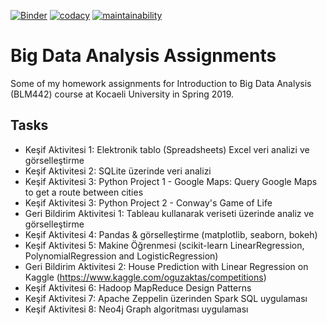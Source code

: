 [![Binder](https://mybinder.org/badge_logo.svg)](https://gke.mybinder.org/v2/gh/oguzaktas/big-data-assignments/master) [![codacy](https://img.shields.io/badge/codacy-B-green.svg)](https://app.codacy.com/project/oguzaktas/big-data-assignments/dashboard) [![maintainability](https://api.codeclimate.com/v1/badges/a99a88d28ad37a79dbf6/maintainability)](https://codeclimate.com/github/oguzaktas/big-data-assignments)

# Big Data Analysis Assignments
Some of my homework assignments for Introduction to Big Data Analysis (BLM442) course at Kocaeli University in Spring 2019.

## Tasks
* Keşif Aktivitesi 1: Elektronik tablo (Spreadsheets) Excel veri analizi ve görselleştirme
* Keşif Aktivitesi 2: SQLite üzerinde veri analizi
* Keşif Aktivitesi 3: Python Project 1 - Google Maps: Query Google Maps to get a route between cities
* Keşif Aktivitesi 3: Python Project 2 - Conway's Game of Life
* Geri Bildirim Aktivitesi 1: Tableau kullanarak veriseti üzerinde analiz ve görselleştirme
* Keşif Aktivitesi 4: Pandas & görselleştirme (matplotlib, seaborn, bokeh)
* Keşif Aktivitesi 5: Makine Öğrenmesi (scikit-learn LinearRegression, PolynomialRegression and LogisticRegression)
* Geri Bildirim Aktivitesi 2: House Prediction with Linear Regression on Kaggle (https://www.kaggle.com/oguzaktas/competitions)
* Keşif Aktivitesi 6: Hadoop MapReduce Design Patterns
* Keşif Aktivitesi 7: Apache Zeppelin üzerinden Spark SQL uygulaması
* Keşif Aktivitesi 8: Neo4j Graph algoritması uygulaması
